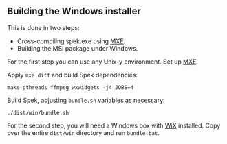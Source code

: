 ## Building the Windows installer

This is done in two steps:

 * Cross-compiling spek.exe using [MXE](http://mxe.cc/).
 * Building the MSI package under Windows.

For the first step you can use any Unix-y environment. Set up
[MXE](http://mxe.cc/#tutorial).

Apply `mxe.diff` and build Spek dependencies:

    make pthreads ffmpeg wxwidgets -j4 JOBS=4

Build Spek, adjusting `bundle.sh` variables as necessary:

    ./dist/win/bundle.sh

For the second step, you will need a Windows box with
[WiX](http://wixtoolset.org/) installed. Copy over the entire `dist/win`
directory and run `bundle.bat`.
